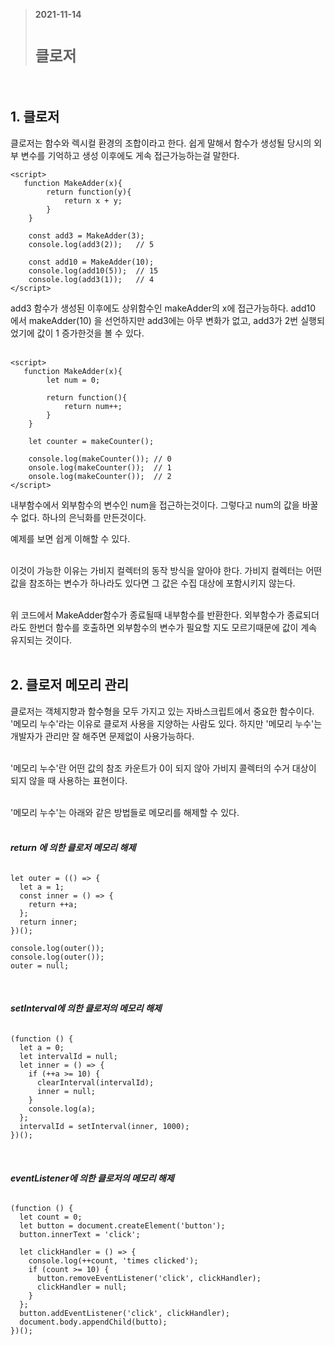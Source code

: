 > __2021-11-14__ <br/>
> # __`클로저`__
<br>

## 1. 클로저
클로저는 함수와 렉시컬 환경의 조합이라고 한다. 쉽게 말해서 함수가 생성될 당시의 외부 변수를 기억하고 생성 이후에도 게속 접근가능하는걸 말한다.
```
<script>
   function MakeAdder(x){
        return function(y){
            return x + y;
        }
    }

    const add3 = MakeAdder(3); 
    console.log(add3(2));   // 5

    const add10 = MakeAdder(10);
    console.log(add10(5));  // 15
    console.log(add3(1));   // 4
</script>
```
add3 함수가 생성된 이후에도 상위함수인 makeAdder의 x에 접근가능하다. add10 에서 makeAdder(10) 을 선언하지만 add3에는 아무 변화가 없고, add3가 2번 실행되었기에 값이 1 증가한것을 볼 수 있다.<br><br>

```
<script>
   function MakeAdder(x){
        let num = 0;

        return function(){
            return num++;
        }
    }

    let counter = makeCounter();

    console.log(makeCounter()); // 0
    onsole.log(makeCounter());  // 1
    onsole.log(makeCounter());  // 2
</script>
```

내부함수에서 외부함수의 변수인 num을 접근하는것이다. 그렇다고 num의 값을 바꿀 수 없다. 하나의 은닉화를 만든것이다. <br>

예제를 보면 쉽게 이해할 수 있다.
<br><br>

이것이 가능한 이유는 가비지 컬렉터의 동작 방식을 알아야 한다. 가비지 컬렉터는 어떤 값을 참조하는 변수가 하나라도 있다면 그 값은 수집 대상에 포함시키지 않는다.<br><br>

위 코드에서 MakeAdder함수가 종료될때 내부함수를 반환한다. 외부함수가 종료되더라도 한번더 함수를 호출하면 외부함수의 변수가 필요할 지도 모르기때문에 값이 계속 유지되는 것이다.<br><br>

## 2. 클로저 메모리 관리
클로저는 객체지향과 함수형을 모두 가지고 있는 자바스크립트에서 중요한 함수이다. '메모리 누수'라는 이유로 클로저 사용을 지양하는 사람도 있다. 하지만 '메모리 누수'는 개발자가 관리만 잘 해주면 문제없이 사용가능하다.<br><br>

'메모리 누수'란 어떤 값의 참조 카운트가 0이 되지 않아 가비지 콜렉터의 수거 대상이 되지 않을 때 사용하는 표현이다.<br><br>

'메모리 누수'는 아래와 같은 방법들로 메모리를 해제할 수 있다.<br><br>

###### __return 에 의한 클로저 메모리 해제__
```
let outer = (() => {
  let a = 1;
  const inner = () => {
    return ++a;
  };
  return inner;
})();

console.log(outer());
console.log(outer());
outer = null;
```

<br>


###### __setInterval에 의한 클로저의 메모리 해제__
```
(function () {
  let a = 0;
  let intervalId = null;
  let inner = () => {
    if (++a >= 10) {
      clearInterval(intervalId);
      inner = null;
    }
    console.log(a);
  };
  intervalId = setInterval(inner, 1000);
})();
```

<br>

###### __eventListener에 의한 클로저의 메모리 해제__
```
(function () {
  let count = 0;
  let button = document.createElement('button');
  button.innerText = 'click';

  let clickHandler = () => {
    console.log(++count, 'times clicked');
    if (count >= 10) {
      button.removeEventListener('click', clickHandler);
      clickHandler = null;
    }
  };
  button.addEventListener('click', clickHandler);
  document.body.appendChild(butto);
})();
```

<br><br>



















